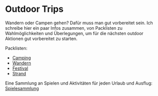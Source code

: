 # Outdoor Trips
Wandern oder Campen gehen? Dafür muss man gut vorbereitet sein.
Ich schreibe hier ein paar Infos zusammen, von Packlisten zu Wahlmöglichkeiten und Überlegungen, um für die nächsten outdoor Aktionen gut vorbereitet zu starten.

Packlisten:
- [Camping](Packliste-Camping.pdf)
- [Wandern](Packliste-Wandertour.pdf)
- [Festival](Packliste-Festival.pdf)
- [Strand](Packliste-Strand.pdf)

Eine Sammlung an Spielen und Aktivitäten für jeden Urlaub und Ausflug: [Spielesammlung](Spiele.pdf)